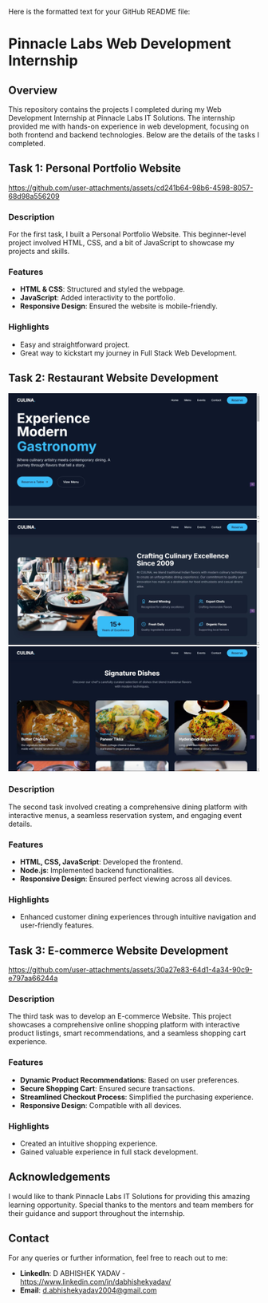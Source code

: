 Here is the formatted text for your GitHub README file:

# **Pinnacle Labs Web Development Internship**

## **Overview**
This repository contains the projects I completed during my Web Development Internship at Pinnacle Labs IT Solutions. The internship provided me with hands-on experience in web development, focusing on both frontend and backend technologies. Below are the details of the tasks I completed.

## **Task 1: Personal Portfolio Website**

https://github.com/user-attachments/assets/cd241b64-98b6-4598-8057-68d98a556209

### **Description**
For the first task, I built a Personal Portfolio Website. This beginner-level project involved HTML, CSS, and a bit of JavaScript to showcase my projects and skills.

### **Features**
- **HTML & CSS**: Structured and styled the webpage.
- **JavaScript**: Added interactivity to the portfolio.
- **Responsive Design**: Ensured the website is mobile-friendly.

### **Highlights**
- Easy and straightforward project.
- Great way to kickstart my journey in Full Stack Web Development.

## **Task 2: Restaurant Website Development**
![alt text](image.png) ![alt text](image-1.png) ![alt text](image-2.png)
### **Description**
The second task involved creating a comprehensive dining platform with interactive menus, a seamless reservation system, and engaging event details.

### **Features**
- **HTML, CSS, JavaScript**: Developed the frontend.
- **Node.js**: Implemented backend functionalities.
- **Responsive Design**: Ensured perfect viewing across all devices.

### **Highlights**
- Enhanced customer dining experiences through intuitive navigation and user-friendly features.

## **Task 3: E-commerce Website Development**


https://github.com/user-attachments/assets/30a27e83-64d1-4a34-90c9-e797aa66244a

### **Description**
The third task was to develop an E-commerce Website. This project showcases a comprehensive online shopping platform with interactive product listings, smart recommendations, and a seamless shopping cart experience.

### **Features**
- **Dynamic Product Recommendations**: Based on user preferences.
- **Secure Shopping Cart**: Ensured secure transactions.
- **Streamlined Checkout Process**: Simplified the purchasing experience.
- **Responsive Design**: Compatible with all devices.

### **Highlights**
- Created an intuitive shopping experience.
- Gained valuable experience in full stack development.

## **Acknowledgements**
I would like to thank Pinnacle Labs IT Solutions for providing this amazing learning opportunity. Special thanks to the mentors and team members for their guidance and support throughout the internship.

## **Contact**
For any queries or further information, feel free to reach out to me:

- **LinkedIn**: D ABHISHEK YADAV - https://www.linkedin.com/in/dabhishekyadav/
- **Email**: d.abhishekyadav2004@gmail.com

